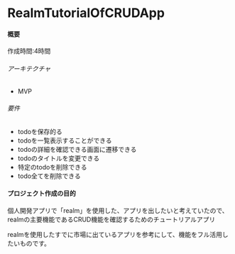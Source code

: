 # RealmTutorialOfCRUDApp

#### 概要
作成時間:4時間

###### アーキテクチャ
 - MVP

###### 要件
 - todoを保存的る
 - todoを一覧表示することができる
 - todoの詳細を確認できる画面に遷移できる
 - todoのタイトルを変更できる
 - 特定のtodoを削除できる
 - todo全てを削除できる


#### プロジェクト作成の目的
個人開発アプリで「realm」を使用した、アプリを出したいと考えていたので、realmの主要機能であるCRUD機能を確認するためのチュートリアルアプリ

realmを使用したすでに市場に出ているアプリを参考にして、機能をフル活用したいものです。

